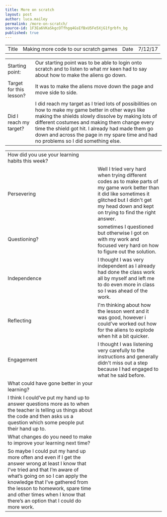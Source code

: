 ```yaml
---
title: More on scratch
layout: post
author: luca.mailey
permalink: /more-on-scratch/
source-id: 1F3Ea6VKaSkgcOTfhgq4GsEfBxU5Fe5XjG1fgrbfn_bg
published: true
---
```

<table>
  <tr>
    <td>Title</td>
    <td>Making more code to our scratch games</td>
    <td>Date</td>
    <td>7/12/17</td>
  </tr>
</table>


<table>
  <tr>
    <td>Starting point:</td>
    <td>Our starting point was to be able to login onto scratch and to listen to what mr keen had to say about how to make the aliens go down.</td>
  </tr>
  <tr>
    <td>Target for this lesson?</td>
    <td>It was to make the aliens move down the page and move side to side.</td>
  </tr>
  <tr>
    <td>Did I reach my target? </td>
    <td>I did reach my target as I tried lots of possibilities on how to make my game better in other ways like making the shields slowly dissolve by making lots of different costumes and making them change every time the shield got hit. I already had made them go down and across the page in my spare time and had no problems so I did something else.</td>
  </tr>
</table>


<table>
  <tr>
    <td>How did you use your learning habits this week?</td>
    <td></td>
  </tr>
  <tr>
    <td>Persevering</td>
    <td>Well I tried very hard when trying different codes as to make parts of my game work better than it did like sometimes it glitched but I didn't get my head down and kept on trying to find the right answer.</td>
  </tr>
  <tr>
    <td>Questioning?</td>
    <td>sometimes I questioned but otherwise I got on with my work and focused very hard on how to figure out the solution.</td>
  </tr>
  <tr>
    <td>Independence</td>
    <td>I thought I was very independent as I already had done the class work all by myself and left me to do even more in class so I was ahead of the work. </td>
  </tr>
  <tr>
    <td>Reflecting</td>
    <td>I'm thinking about how the lesson went and it was good, however i could’ve worked out how for the aliens to explode when hit a bit quicker.</td>
  </tr>
  <tr>
    <td>Engagement</td>
    <td>I thought I was listening very carefully to the instructions and generally didn't miss out a step because I had engaged to what he said before. </td>
  </tr>
  <tr>
    <td>What could have gone better in your learning?</td>
    <td></td>
  </tr>
  <tr>
    <td>I think I could’ve put my hand up to answer questions more as to when the teacher is telling us things about the code and then asks us a question which some people put their hand up to.</td>
    <td></td>
  </tr>
  <tr>
    <td>What changes do you need to make to improve your learning next time?</td>
    <td></td>
  </tr>
  <tr>
    <td>So maybe I could put my hand up more often and even if I get the answer wrong at least I know that I've tried and that I’m aware of what’s going on so I can apply the knowledge that I’ve gathered from the lesson to homework, spare time and other times when I know that there’s an option that I could do more work. </td>
    <td></td>
  </tr>
</table>


